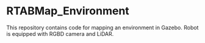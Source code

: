 # RTABMap_Environment


This repository contains code for mapping an environment in Gazebo. Robot is equipped with RGBD camera and LiDAR. 
